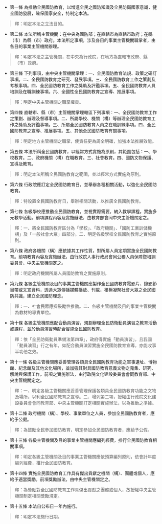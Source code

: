 * 第一條 為推動全民國防教育，以增進全民之國防知識及全民防衛國家意識，健全國防發展，確保國家安全，特制定本法。

> 釋：明定本法之立法目的。

* 第二條 本法所稱主管機關：在中央為國防部；在直轄市為直轄市政府；在縣（市）為縣（市）政府。本法所定事項，涉及各目的事業主管機關職掌者，由各目的事業主管機關辦理。

> 釋：明定本法之主管機關，在中央為行政院，在地方為直轄市政府、縣（市）政府。

* 第三條 下列事項，由中央主管機關掌理：一、全民國防教育法規、政策之研訂事項。二、全民國防教育之研究、發展事項。三、全民國防教育工作之策劃及考核事項。四、全民國防教育工作之獎助及評鑑事項。五、全民國防教育人員培訓及在職訓練事項。六、全國性全民國防教育之宣導、推展事項。

> 釋：明定中央主管機關之職掌權責。

* 第四條 直轄市、縣（市）主管機關掌理轄區下列事項：一、全民國防教育工作之策劃、辦理及督導事項。二、所屬學校、機關（構）等辦理全民國防教育工作之獎助及評鑑事項。三、所屬全民國防教育人員之在職訓練事項。四、全民國防教育之宣導、推展事項。五、其他全民國防教育有關事項。

> 釋：明定地方主管機關之職掌，使責任更為周全明確，加強本法推展效能。

* 第五條 本法所稱全民國防教育，以經常方式實施為原則，其範圍包括：一、學校教育。二、政府機關（構）在職教育。三、社會教育。四、國防文物保護、宣導及教育。

> 釋：明定本法所稱全民國防教育之範圍，並以經常方式實施為原則。

* 第六條 行政院應訂定全民國防教育日，並舉辦各種相關活動，以強化全民國防教育。

> 釋：特設置全民國防教育日，舉辦相關活動，以推廣全民國防教育。

* 第七條 各級學校應推動全民國防教育，並視實際需要，納入教學課程，實施多元教學活動。前項課程內容及實施辦法，由教育部會同中央主管機關定之。

> 釋：一、將全民國防教育區分為「學校」、「政府機關」、「國防工業訓儲機構」及「一般社會大眾」四部分。二、明定各級學校全民國防教育之實施原則。

* 第八條 政府各機關（構）應依據其工作性質，對所屬人員定期實施全民國防教育。前項教育內容及實施辦法，由行政院人事行政局會同公務人員保障暨培訓委員會、中央主管機關定之。

> 釋：明定政府機關所屬人員國防教育之實施原則。

* 第九條 各級主管機關及目的事業主管機關應製作全民國防教育電影片、錄影節目帶或文宣資料，透過大眾傳播媒體播放、刊載，積極凝聚社會大眾之全民國防共識，建立全民國防理念。

> 釋：一、社會民眾應採鼓勵性推動。二、各級主管機關及目的事業主管機關為教材的專責單位。

* 第十條 各級主管機關應配合動員演習，規劃辦理全民防衛動員演習之教育活動或課程，並於動員演習時配合實施全民國防教育。

> 釋：依「全民防衛動員準備法第四章」，政府得實施「動員演習」，且我國「動員演習」行之有年，如配合動員演習實施全民國防教育宣導，亦能收事半功倍之效。

* 第十一條 各級主管機關應妥善管理各類具全民國防教育功能之軍事遺址、博物館、紀念館及其他文化場所，並加強其對具國防教育意義文物之蒐集、研究、解說與保護工作。前項之實施辦法，由行政院文化建設委員會會同教育部、中央主管機關定之。

> 釋：一、明定各級主管機關應妥善管理保護各類具全民國防教育功能之文物及場所，以利全民國防教育之宣導。二、增列第二項，授權由行政院文化建設委員會會同教育部、中央主管機關訂定相關實施辦法，以為推動之準據。

* 第十二條 政府機關（構）、學校、事業單位之人員，參加全民國防教育者，應給予公假。

> 釋：為鼓勵全民參加國防教育，明定參加全民國防教育者，應給予公假。

* 第十三條 各級主管機關及目的事業主管機關應編列經費，推行全民國防教育相關事項。

> 釋：明定各級主管機關及目的事業主管機關應依預算編列原則，依會計年度編列經費，推行全民國防教育。

* 第十四條 實施全民國防教育工作具有傑出貢獻之機關（構）、團體或個人，應給予適當獎勵。前項獎勵辦法，由中央主管機關定之。

> 釋：為獎勵對全民國防教育工作具傑出貢獻之團體或個人，故授權中央主管機關制定相關獎勵規定。

* 第十五條 本法自公布日一年內施行。

> 釋：明定本法施行日期。

